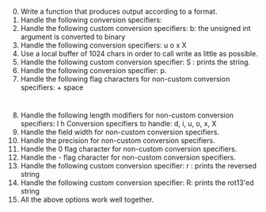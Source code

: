 0. Write a function that produces output according to a format.
1. Handle the following conversion specifiers:
2. Handle the following custom conversion specifiers:
b: the unsigned int argument is converted to binary
3. Handle the following conversion specifiers:
	u
	o
	x
	X
4. Use a local buffer of 1024 chars in order to call write as little as possible.
5. Handle the following custom conversion specifier:
	S : prints the string.
6. Handle the following conversion specifier: p.
7. Handle the following flag characters for non-custom conversion specifiers:
	+
	space
	#
8. Handle the following length modifiers for non-custom conversion specifiers:
	l
	h
	Conversion specifiers to handle: d, i, u, o, x, X
9. Handle the field width for non-custom conversion specifiers.
10. Handle the precision for non-custom conversion specifiers.
11. Handle the 0 flag character for non-custom conversion specifiers.
12. Handle the - flag character for non-custom conversion specifiers.
13. Handle the following custom conversion specifier:
	r : prints the reversed string
14. Handle the following custom conversion specifier:
	R: prints the rot13'ed string
15. All the above options work well together.
